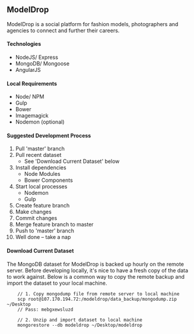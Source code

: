 ## ModelDrop ##

ModelDrop is a social platform for fashion models, photographers and agencies to connect and further their careers.


#### Technologies ####

- NodeJS/ Express
- MongoDB/ Mongoose
- AngularJS


#### Local Requirements ####

- Node/ NPM
- Gulp
- Bower
- Imagemagick
- Nodemon (optional)


#### Suggested Development Process ####

1. Pull 'master' branch
2. Pull recent dataset
	- See 'Download Current Dataset' below
2. Install dependencies
	- Node Modules
	- Bower Components
3. Start local processes
	- Nodemon
	- Gulp
4. Create feature branch
4. Make changes 
5. Commit changes
5. Merge feature branch to master
6. Push to 'master' branch
7. Well done – take a nap

#### Download Current Dataset ####

The MongoDB dataset for ModelDrop is backed up hourly on the remote server. Before developing locally, it's nice to have a fresh copy of the data to work against. Below is a common way to copy the remote backup and import the dataset to your local machine.

```
	// 1. Copy mongodump file from remote server to local machine
	scp root@107.170.194.72:/modeldrop/data_backup/mongodump.zip ~/Desktop
	// Pass: mebgxewsluzd

	// 2. Unzip and import dataset to local machine
	mongorestore --db modeldrop ~/Desktop/modeldrop
```







